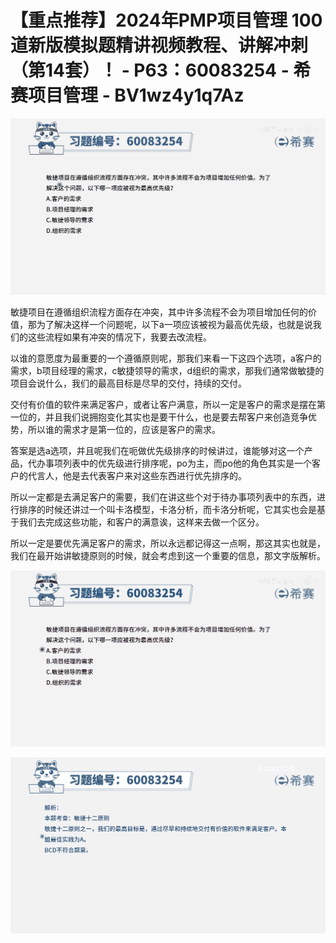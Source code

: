 # 【重点推荐】2024年PMP项目管理 100道新版模拟题精讲视频教程、讲解冲刺（第14套）！ - P63：60083254 - 希赛项目管理 - BV1wz4y1q7Az

![](img/fa1d21e3abf9b5613f0bcbe26bdaf7fc_0.png)

敏捷项目在遵循组织流程方面存在冲突，其中许多流程不会为项目增加任何的价值，那为了解决这样一个问题呢，以下a一项应该被视为最高优先级，也就是说我们的这些流程如果有冲突的情况下，我要去改流程。

以谁的意愿度为最重要的一个遵循原则呢，那我们来看一下这四个选项，a客户的需求，b项目经理的需求，c敏捷领导的需求，d组织的需求，那我们通常做敏捷的项目会说什么，我们的最高目标是尽早的交付，持续的交付。

交付有价值的软件来满足客户，或者让客户满意，所以一定是客户的需求是摆在第一位的，并且我们说拥抱变化其实也是要干什么，也是要去帮客户来创造竞争优势，所以谁的需求才是第一位的，应该是客户的需求。

答案是选a选项，并且呢我们在呃做优先级排序的时候讲过，谁能够对这一个产品，代办事项列表中的优先级进行排序呢，po为主，而po他的角色其实是一个客户的代言人，他是去代表客户来对这些东西进行优先排序的。

所以一定都是去满足客户的需要，我们在讲这些个对于待办事项列表中的东西，进行排序的时候还讲过一个叫卡洛模型，卡洛分析，而卡洛分析呢，它其实也会是基于我们去完成这些功能，和客户的满意诶，这样来去做一个区分。

所以一定是要优先满足客户的需求，所以永远都记得这一点啊，那这其实也就是，我们在最开始讲敏捷原则的时候，就会考虑到这一个重要的信息，那文字版解析。



![](img/fa1d21e3abf9b5613f0bcbe26bdaf7fc_2.png)

![](img/fa1d21e3abf9b5613f0bcbe26bdaf7fc_3.png)